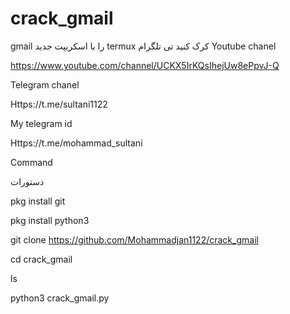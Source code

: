 # crack_gmail
gmail را با اسکریپت جدید termux کرک کنید
تی </s>   </s> تلگرام 
Youtube chanel 

https://www.youtube.com/channel/UCKX5IrKQsIhejUw8ePpvJ-Q

Telegram chanel 

Https://t.me/sultani1122


My telegram id 

Https://t.me/mohammad_sultani


Command 


دستورات


pkg install git

pkg install python3

git clone https://github.com/Mohammadjan1122/crack_gmail



cd crack_gmail


ls


python3 crack_gmail.py
